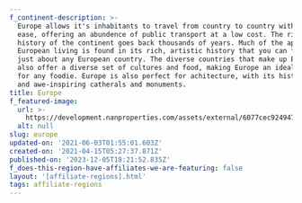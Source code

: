 ```yaml
---
f_continent-description: >-
  Europe allows it's inhabitants to travel from country to country with extreame
  ease, offering an abundence of public transport at a low cost. The rich
  history of the continent goes back thousands of years. Much of the appeal of
  European living is found in its rich, artistic history that you can find in
  just about any European country. The diverse countries that make up Europe
  also offer a diverse set of cultures and food, making Europe an ideal place
  for any foodie. Europe is also perfect for achitecture, with its historical
  and awe-inspiring catherals and monuments.
title: Europe
f_featured-image:
  url: >-
    https://development.nanproperties.com/assets/external/6077cec92494748d931a4279_602f64ef85bf9content_global-properties-europe.jpeg
  alt: null
slug: europe
updated-on: '2021-06-03T01:55:01.603Z'
created-on: '2021-04-15T05:27:37.871Z'
published-on: '2023-12-05T18:21:52.835Z'
f_does-this-region-have-affiliates-we-are-featuring: false
layout: '[affiliate-regions].html'
tags: affiliate-regions
---
```



